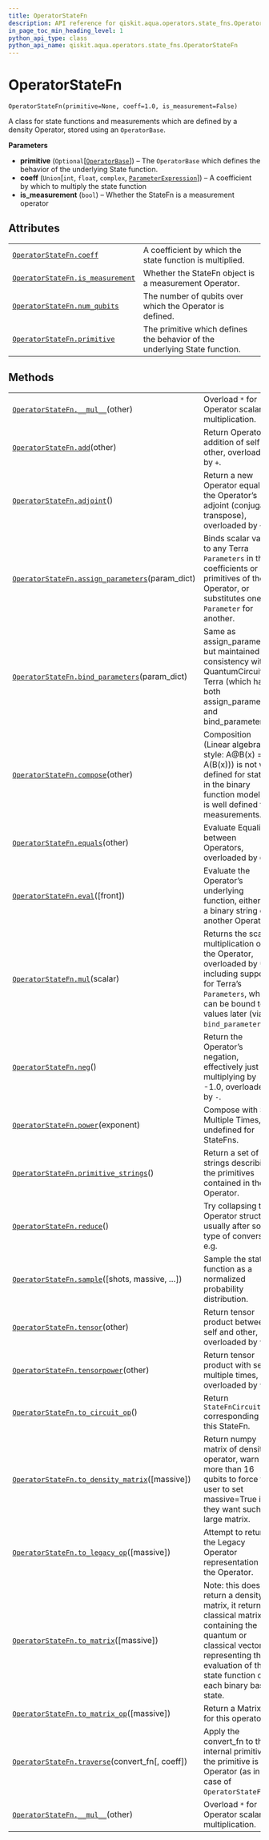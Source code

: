 ```yaml
---
title: OperatorStateFn
description: API reference for qiskit.aqua.operators.state_fns.OperatorStateFn
in_page_toc_min_heading_level: 1
python_api_type: class
python_api_name: qiskit.aqua.operators.state_fns.OperatorStateFn
---
```


# OperatorStateFn

<span id="qiskit.aqua.operators.state_fns.OperatorStateFn" />

`OperatorStateFn(primitive=None, coeff=1.0, is_measurement=False)`

A class for state functions and measurements which are defined by a density Operator, stored using an `OperatorBase`.

**Parameters**

*   **primitive** (`Optional`\[[`OperatorBase`](qiskit.aqua.operators.OperatorBase "qiskit.aqua.operators.operator_base.OperatorBase")]) – The `OperatorBase` which defines the behavior of the underlying State function.
*   **coeff** (`Union`\[`int`, `float`, `complex`, [`ParameterExpression`](qiskit.circuit.ParameterExpression "qiskit.circuit.parameterexpression.ParameterExpression")]) – A coefficient by which to multiply the state function
*   **is\_measurement** (`bool`) – Whether the StateFn is a measurement operator

## Attributes

|                                                                                                                                                                     |                                                                            |
| ------------------------------------------------------------------------------------------------------------------------------------------------------------------- | -------------------------------------------------------------------------- |
| [`OperatorStateFn.coeff`](qiskit.aqua.operators.state_fns.OperatorStateFn.coeff "qiskit.aqua.operators.state_fns.OperatorStateFn.coeff")                            | A coefficient by which the state function is multiplied.                   |
| [`OperatorStateFn.is_measurement`](qiskit.aqua.operators.state_fns.OperatorStateFn.is_measurement "qiskit.aqua.operators.state_fns.OperatorStateFn.is_measurement") | Whether the StateFn object is a measurement Operator.                      |
| [`OperatorStateFn.num_qubits`](qiskit.aqua.operators.state_fns.OperatorStateFn.num_qubits "qiskit.aqua.operators.state_fns.OperatorStateFn.num_qubits")             | The number of qubits over which the Operator is defined.                   |
| [`OperatorStateFn.primitive`](qiskit.aqua.operators.state_fns.OperatorStateFn.primitive "qiskit.aqua.operators.state_fns.OperatorStateFn.primitive")                | The primitive which defines the behavior of the underlying State function. |

## Methods

|                                                                                                                                                                                           |                                                                                                                                                                                                     |
| ----------------------------------------------------------------------------------------------------------------------------------------------------------------------------------------- | --------------------------------------------------------------------------------------------------------------------------------------------------------------------------------------------------- |
| [`OperatorStateFn.__mul__`](qiskit.aqua.operators.state_fns.OperatorStateFn.__mul__ "qiskit.aqua.operators.state_fns.OperatorStateFn.__mul__")(other)                                     | Overload `*` for Operator scalar multiplication.                                                                                                                                                    |
| [`OperatorStateFn.add`](qiskit.aqua.operators.state_fns.OperatorStateFn.add "qiskit.aqua.operators.state_fns.OperatorStateFn.add")(other)                                                 | Return Operator addition of self and other, overloaded by `+`.                                                                                                                                      |
| [`OperatorStateFn.adjoint`](qiskit.aqua.operators.state_fns.OperatorStateFn.adjoint "qiskit.aqua.operators.state_fns.OperatorStateFn.adjoint")()                                          | Return a new Operator equal to the Operator’s adjoint (conjugate transpose), overloaded by `~`.                                                                                                     |
| [`OperatorStateFn.assign_parameters`](qiskit.aqua.operators.state_fns.OperatorStateFn.assign_parameters "qiskit.aqua.operators.state_fns.OperatorStateFn.assign_parameters")(param\_dict) | Binds scalar values to any Terra `Parameters` in the coefficients or primitives of the Operator, or substitutes one `Parameter` for another.                                                        |
| [`OperatorStateFn.bind_parameters`](qiskit.aqua.operators.state_fns.OperatorStateFn.bind_parameters "qiskit.aqua.operators.state_fns.OperatorStateFn.bind_parameters")(param\_dict)       | Same as assign\_parameters, but maintained for consistency with QuantumCircuit in Terra (which has both assign\_parameters and bind\_parameters).                                                   |
| [`OperatorStateFn.compose`](qiskit.aqua.operators.state_fns.OperatorStateFn.compose "qiskit.aqua.operators.state_fns.OperatorStateFn.compose")(other)                                     | Composition (Linear algebra-style: A\@B(x) = A(B(x))) is not well defined for states in the binary function model, but is well defined for measurements.                                            |
| [`OperatorStateFn.equals`](qiskit.aqua.operators.state_fns.OperatorStateFn.equals "qiskit.aqua.operators.state_fns.OperatorStateFn.equals")(other)                                        | Evaluate Equality between Operators, overloaded by `==`.                                                                                                                                            |
| [`OperatorStateFn.eval`](qiskit.aqua.operators.state_fns.OperatorStateFn.eval "qiskit.aqua.operators.state_fns.OperatorStateFn.eval")(\[front])                                           | Evaluate the Operator’s underlying function, either on a binary string or another Operator.                                                                                                         |
| [`OperatorStateFn.mul`](qiskit.aqua.operators.state_fns.OperatorStateFn.mul "qiskit.aqua.operators.state_fns.OperatorStateFn.mul")(scalar)                                                | Returns the scalar multiplication of the Operator, overloaded by `*`, including support for Terra’s `Parameters`, which can be bound to values later (via `bind_parameters`).                       |
| [`OperatorStateFn.neg`](qiskit.aqua.operators.state_fns.OperatorStateFn.neg "qiskit.aqua.operators.state_fns.OperatorStateFn.neg")()                                                      | Return the Operator’s negation, effectively just multiplying by -1.0, overloaded by `-`.                                                                                                            |
| [`OperatorStateFn.power`](qiskit.aqua.operators.state_fns.OperatorStateFn.power "qiskit.aqua.operators.state_fns.OperatorStateFn.power")(exponent)                                        | Compose with Self Multiple Times, undefined for StateFns.                                                                                                                                           |
| [`OperatorStateFn.primitive_strings`](qiskit.aqua.operators.state_fns.OperatorStateFn.primitive_strings "qiskit.aqua.operators.state_fns.OperatorStateFn.primitive_strings")()            | Return a set of strings describing the primitives contained in the Operator.                                                                                                                        |
| [`OperatorStateFn.reduce`](qiskit.aqua.operators.state_fns.OperatorStateFn.reduce "qiskit.aqua.operators.state_fns.OperatorStateFn.reduce")()                                             | Try collapsing the Operator structure, usually after some type of conversion, e.g.                                                                                                                  |
| [`OperatorStateFn.sample`](qiskit.aqua.operators.state_fns.OperatorStateFn.sample "qiskit.aqua.operators.state_fns.OperatorStateFn.sample")(\[shots, massive, …])                         | Sample the state function as a normalized probability distribution.                                                                                                                                 |
| [`OperatorStateFn.tensor`](qiskit.aqua.operators.state_fns.OperatorStateFn.tensor "qiskit.aqua.operators.state_fns.OperatorStateFn.tensor")(other)                                        | Return tensor product between self and other, overloaded by `^`.                                                                                                                                    |
| [`OperatorStateFn.tensorpower`](qiskit.aqua.operators.state_fns.OperatorStateFn.tensorpower "qiskit.aqua.operators.state_fns.OperatorStateFn.tensorpower")(other)                         | Return tensor product with self multiple times, overloaded by `^`.                                                                                                                                  |
| [`OperatorStateFn.to_circuit_op`](qiskit.aqua.operators.state_fns.OperatorStateFn.to_circuit_op "qiskit.aqua.operators.state_fns.OperatorStateFn.to_circuit_op")()                        | Return `StateFnCircuit` corresponding to this StateFn.                                                                                                                                              |
| [`OperatorStateFn.to_density_matrix`](qiskit.aqua.operators.state_fns.OperatorStateFn.to_density_matrix "qiskit.aqua.operators.state_fns.OperatorStateFn.to_density_matrix")(\[massive])  | Return numpy matrix of density operator, warn if more than 16 qubits to force the user to set massive=True if they want such a large matrix.                                                        |
| [`OperatorStateFn.to_legacy_op`](qiskit.aqua.operators.state_fns.OperatorStateFn.to_legacy_op "qiskit.aqua.operators.state_fns.OperatorStateFn.to_legacy_op")(\[massive])                 | Attempt to return the Legacy Operator representation of the Operator.                                                                                                                               |
| [`OperatorStateFn.to_matrix`](qiskit.aqua.operators.state_fns.OperatorStateFn.to_matrix "qiskit.aqua.operators.state_fns.OperatorStateFn.to_matrix")(\[massive])                          | Note: this does not return a density matrix, it returns a classical matrix containing the quantum or classical vector representing the evaluation of the state function on each binary basis state. |
| [`OperatorStateFn.to_matrix_op`](qiskit.aqua.operators.state_fns.OperatorStateFn.to_matrix_op "qiskit.aqua.operators.state_fns.OperatorStateFn.to_matrix_op")(\[massive])                 | Return a MatrixOp for this operator.                                                                                                                                                                |
| [`OperatorStateFn.traverse`](qiskit.aqua.operators.state_fns.OperatorStateFn.traverse "qiskit.aqua.operators.state_fns.OperatorStateFn.traverse")(convert\_fn\[, coeff])                  | Apply the convert\_fn to the internal primitive if the primitive is an Operator (as in the case of `OperatorStateFn`).                                                                              |
| [`OperatorStateFn.__mul__`](qiskit.aqua.operators.state_fns.OperatorStateFn.__mul__ "qiskit.aqua.operators.state_fns.OperatorStateFn.__mul__")(other)                                     | Overload `*` for Operator scalar multiplication.                                                                                                                                                    |

